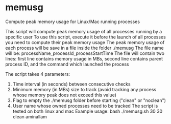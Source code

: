 memusg
======

Compute peak memory usage for Linux/Mac running processes

This script will compute peak memory usage of all processes running by a specific user
To use this script, execute it before the launch of all processes you need to compute their peak memory usage
The peak memory usage of each process will be save in a file inside the folder ./memusg
The file name will be: processName_processId_processStartTime
The file will contain two lines: first line contains memory usage in MBs, second line contains parent process ID, and the command which launched the process

The script takes 4 parameters:
   1) Time interval (in seconds) between consecutive checks
   2) Minimum memory (in MBs) size to track (avoid tracking any process whose memory peak does not exceed this value)
   3) Flag to empty the ./memusg folder before starting ("clean" or "noclean")
   4) User name whose owned processes need to be tracked
The script is tested on both linux and mac
Example usage: bash ./memusg.sh 30 30 clean aminallam
